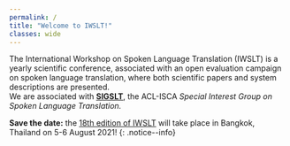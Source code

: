 ```yaml
---
permalink: /
title: "Welcome to IWSLT!"
classes: wide
---
```


The International Workshop on Spoken Language Translation (IWSLT) is a yearly scientific conference, associated with an open evaluation campaign on spoken language translation, where both scientific papers and system descriptions are presented.  
We are associated with [**SIGSLT**](/sigslt), the ACL-ISCA *Special Interest Group on Spoken Language Translation.* 

**Save the date:** the [18th edition of IWSLT](/2021) will take place in Bangkok, Thailand on 5-6 August 2021!
{: .notice--info}
